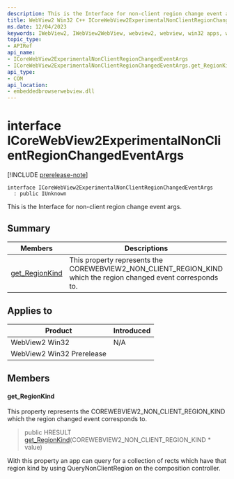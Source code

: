 ```yaml
---
description: This is the Interface for non-client region change event args.
title: WebView2 Win32 C++ ICoreWebView2ExperimentalNonClientRegionChangedEventArgs
ms.date: 12/04/2023
keywords: IWebView2, IWebView2WebView, webview2, webview, win32 apps, win32, edge, ICoreWebView2, ICoreWebView2Controller, browser control, edge html, ICoreWebView2ExperimentalNonClientRegionChangedEventArgs
topic_type: 
- APIRef
api_name:
- ICoreWebView2ExperimentalNonClientRegionChangedEventArgs
- ICoreWebView2ExperimentalNonClientRegionChangedEventArgs.get_RegionKind
api_type:
- COM
api_location:
- embeddedbrowserwebview.dll
---
```


# interface ICoreWebView2ExperimentalNonClientRegionChangedEventArgs

[!INCLUDE [prerelease-note](../includes/prerelease-note.md)]

```
interface ICoreWebView2ExperimentalNonClientRegionChangedEventArgs
  : public IUnknown
```

This is the Interface for non-client region change event args.

## Summary

 Members                        | Descriptions
--------------------------------|---------------------------------------------
[get_RegionKind](#get_regionkind) | This property represents the COREWEBVIEW2_NON_CLIENT_REGION_KIND which the region changed event corresponds to.

## Applies to

Product                         | Introduced
--------------------------------|---------------------------------------------
WebView2 Win32            |    N/A
WebView2 Win32 Prerelease |    

## Members

#### get_RegionKind

This property represents the COREWEBVIEW2_NON_CLIENT_REGION_KIND which the region changed event corresponds to.

> public HRESULT [get_RegionKind](#get_regionkind)(COREWEBVIEW2_NON_CLIENT_REGION_KIND * value)

With this property an app can query for a collection of rects which have that region kind by using QueryNonClientRegion on the composition controller.

